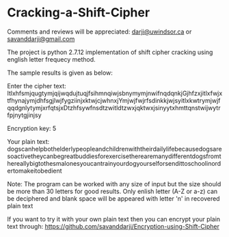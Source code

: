 # Cracking-a-Shift-Cipher
Comments and reviews will be appreciated: darji@uwindsor.ca or savanddarji@gmail.com

The project is python 2.7.12 implementation of shift cipher cracking using english letter frequecy method.

The sample results is given as below:
   
Enter the cipher text: ItlxhfsmjqugtymjqijwqdujtuqjfsihmnqiwjsbnymymjnwifnqdqnkjGjhfzxjitlxfwjxtfhynajymjdhfsgjlwjfygziinjxktwjcjwhnxjYmjwjfwjrfsdinkkjwjsyitlxkwtrymjwjfqqdgnlytymjxrfqtsjxDtzhfsywfnsdtzwitldtzwxjqktwxjsinyytxhmttqnstwijwytrfpjnytgjinjsy

Encryption key: 5

Your plain text: dogscanhelpbothelderlypeopleandchildrenwiththeirdailylifebecausedogsaresoactivetheycanbegreatbuddiesforexercisetherearemanydifferentdogsfromthereallybigtothesmalonesyoucantrainyourdogyourselforsendittoschoolinordertomakeitobedient

Note: The program can be worked with any size of input but the size should be more than 30 letters for good results.
      Only enlish letter (A-Z or a-z) can be deciphered and blank space will be appeared with letter 'n' in recovered plain text
      
If you want to try it with your own plain text then you can encrypt your plain text through: https://github.com/savanddarji/Encryption-using-Shift-Cipher
